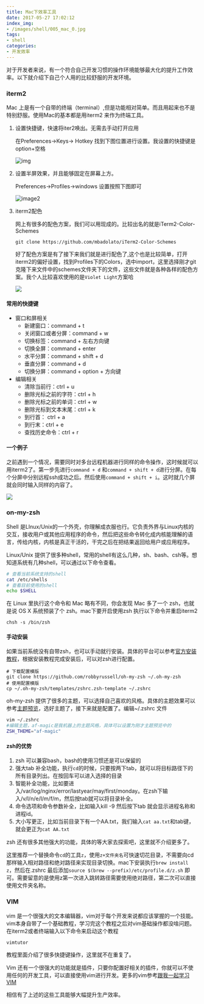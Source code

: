```yaml
---
title: Mac下效率工具
date: 2017-05-27 17:02:12
index_img:
- /images/shell/005_mac_0.jpg
tags: 
- shell
categories:
- 开发效率
---
```


对于开发者来说，有一个符合自己开发习惯的操作环境能够最大化的提升工作效率。以下就介绍下自己个人用的比较舒服的开发环境。

### iterm2

Mac 上是有一个自带的终端（terminal）,但是功能相对简单。而且用起来也不是特别舒服。使用Mac的基本都是用iterm2 来作为终端工具。

1. 设置快捷键，快速将iter2唤出。无需去手动打开应用

   在Preferences->Keys-> Hotkey 找到下图位置进行设置。我设置的快捷键是option+空格

   ![img](https://cocoon-break.github.io/images/shell/005_mac_1.png)

2. 设置半屏效果，并且能够固定在屏幕上方。

   Preferences->Profiles->windows 设置按照下图即可

   ![image2](https://cocoon-break.github.io/images/shell/005_mac_2.png)

3. iterm2配色

   网上有很多的配色方案，我们可以用现成的。比较出名的就是iTerm2-Color-Schemes

   ```shell
   git clone https://github.com/mbadolato/iTerm2-Color-Schemes
   ```

   好了配色方案是有了接下来我们就是进行配色了,这个也是比较简单，打开iterm2的偏好设置，找到Profiles下的Colors，选中import，这里选择刚才git 克隆下来文件中的schemes文件夹下的文件，这些文件就是各种各样的配色方案。我个人比较喜欢使用的是`Violet Light`方案哈

   ![](https://cocoon-break.github.io/images/shell/005_mac_3.jpg)

#### 常用的快捷键

- 窗口和屏相关
  - 新建窗口：command + t
  - 关闭窗口或者分屏：command + w
  - 切换标签：command +  左右方向键
  - 切换全屏：command + enter
  - 水平分屏：command + shift + d 
  - 垂直分屏：command + d 
  - 切换分屏：command + option + 方向键
- 编辑相关
  - 清除当前行：ctrl + u
  - 删除光标之前的字符：ctrl + h
  - 删除光标之前的单词：ctrl + w
  - 删除光标到文本末尾：ctrl + k
  - 到行首： ctrl + a
  - 到行末：ctrl + e
  - 查找历史命令：ctrl + r

#### 一个例子

之前遇到一个情况，需要同时对多台远程机器进行同样的命令操作，这时候就可以用iterm2了。第一步先进行`command + d`  和`command + shift + d`进行分屏。在每个分屏中分别远程ssh成功之后。然后使用`command + shift + i`。这时就几个屏就会同时输入同样的内容了。

![](https://cocoon-break.github.io/images/shell/005_mac_4.jpg)


### on-my-zsh

Shell 是LInux/Unix的一个外壳，你理解成衣服也行。它负责外界与Linux内核的交互，接收用户或其他应用程序的命令，然后把这些命令转化成内核能理解的语言，传给内核，内核是真正干活的，干完之后在把结果返回给用户或应用程序。

Linux/Unix 提供了很多种shell，常用的shell有这么几种，sh、bash、csh等。想知道系统有几种shell，可以通过以下命令查看。

```sh
# 查看当前系统支持的shell
cat /etc/shells
# 查看目前使用的shell
echo $SHELL
```

在 Linux 里执行这个命令和 Mac 略有不同，你会发现 Mac 多了一个 zsh，也就是说 OS X 系统预装了个 zsh。mac下要开启使用zsh 执行以下命令并重启iterm2

```shell
chsh -s /bin/zsh
```

 #### 手动安装

如果当前系统没有自带zsh，也可以手动就行安装。具体的平台可以参考[官方安装教程](https://github.com/ohmyzsh/ohmyzsh/wiki/Installing-ZSH)，根据安装教程完成安装后，可以对zsh进行配置。

```shell
# 下载配置模版
git clone https://github.com/robbyrussell/oh-my-zsh ~/.oh-my-zsh
# 使用配置模版
cp ~/.oh-my-zsh/templates/zshrc.zsh-template ~/.zshrc
```

oh-my-zsh 提供了很多的主题，可以选择自己喜欢的风格。具体的主题效果可以参考[主题预览](https://github.com/robbyrussell/oh-my-zsh/wiki/Themes)，选好主题了，接下来就是配置了。编辑~/.zshrc 文件

```sh
vim ~/.zshrc
#编辑主题，af-magic是我机器上的主题风格，具体可以设置为刚才主题预览中的
ZSH_THEME="af-magic"
```

#### zsh的优势

1. zsh 可以兼容bash，bash的使用习惯还是可以保留的
2. 强大tab 补全功能，执行`cd`的时候，只要按两下tab，就可以将目标路径下的所有目录列出。在按回车可以进入选择的目录
3. 智能补全功能，比如要进入/var/log/nginx/error/lastyear/may/first/monday。在zsh下输入/v/l/n/e/l/m/f/m，然后按tab就可以将目录补全。
4. 命令选项和命令参数补全，比如输入kill -9 然后按下tab 就会显示进程名称和进程id。
5. 大小写更正，比如当前目录下有一个AA.txt，我们输入`cat aa.txt`和tab键，就会更正为`cat AA.txt`

zsh 还有很多其他强大的功能，具体的等大家去探索吧，这里就不介绍更多了。



这里推荐一个替换命令`cd`的工具`z`，使用`z+文件夹名`可快速切花目录，不需要向cd那样输入相对路径和绝对路径来实现目录切换。mac下安装执行`brew install z`，然后在.zshrc 最后添加`source $(brew --prefix)/etc/profile.d/z.sh` 即可。需要留意的是使用z第一次进入跳转路径需要使用绝对路径，第二次可以直接使用文件夹名称。

### VIM

vim  是一个很强大的文本编辑器，vim对于每个开发来说都应该掌握的一个技能。vim本身自带了一个基础教程，学习完这个教程之后对vim基础操作都没啥问题。在iterm2或者终端输入以下命令来启动这个教程

```shell
vimtutor
```

教程里面介绍了很多快捷键操作，这里就不在重复了。

Vim  还有一个很强大的功能就是插件，只要你配置好相关的插件，你就可以不使用任何的开发工具，可以直接使用vim进行开发。更多的vim参考[跟我一起学习VIM](https://cloud.tencent.com/developer/article/1343616)

相信有了上述的这些工具能够大幅提升生产效率。